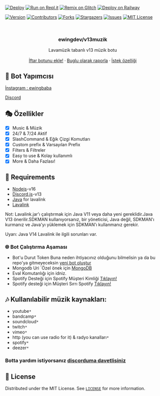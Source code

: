 [![Deploy](https://www.herokucdn.com/deploy/button.svg)](https://heroku.com/deploy?template=https://github.com/ewingdev/v13muzik)
[![Run on Repl.it](https://repl.it/badge/github/ewingdev/v13muzik)](https://repl.it/github/ewingdev/v13muzik)
[![Remix on Glitch](https://cdn.glitch.com/2703baf2-b643-4da7-ab91-7ee2a2d00b5b%2Fremix-button.svg)](https://glitch.com/edit/#!/import/github/ewingdev/v13muzik)
[![Deploy on Railway](https://railway.app/button.svg)](https://railway.app/new/template?template=https%3A%2F%2Fgithub.com%2Fbrblacky%2Flavamusic&envs=NODE_HOST%2CNODE_ID%2CNODE_PASSWORD%2CNODE_PORT%2CNODE_SECURE%2CMONGO_URI%2CPREFIX%2CSPOTIFYID%2CSPOTIFYSECRET%2CCOlOR%2CLOGS%2COWNERID%2CTOKEN&optionalEnvs=COlOR%2CLOGS%2COWNERID&NODE_HOSTDesc=Lavalink+host&NODE_IDDesc=Lavalink+id&NODE_PASSWORDDesc=lavalink+password&NODE_PORTDesc=Lavalink+port&NODE_SECUREDesc=lavalink+secure+%28true%2Ffalse%29&MONGO_URIDesc=Your+mongodb+url+here&PREFIXDesc=Your+bot+prefix+here&COlORDesc=embed+colour+code+hex&LOGSDesc=Your+server+channel+id+&OWNERIDDesc=Your+discord+is+&TOKENDesc=Discord+bot+token&NODE_HOSTDefault=disbotlistlavalink.ml&NODE_IDDefault=main&NODE_PASSWORDDefault=LAVA&NODE_PORTDefault=443&NODE_SECUREDefault=true&PREFIXDefault=%21&referralCode=kcnA8M)

[![Version][version-shield]](version-url)
[![Contributors][contributors-shield]][contributors-url]
[![Forks][forks-shield]][forks-url]
[![Stargazers][stars-shield]][stars-url]
[![Issues][issues-shield]][issues-url]
[![MIT License][license-shield]][license-url]

<!-- PROJECT LOGO -->
<br />
<p align="center">
  <a href="https://github.com/ewingdev/v13muzik">
    </a>

  <h3 align="center">ewingdev/v13muzik</h3>

  <p align="center">
    Lavamüzik tabanlı v13 müzik botu
    <br />
    <br />
    <a href="https://discord.com/oauth2/authorize?client_id=873192637438496768&scope=bot&permissions=8">İftar botunu ekle!</a>
    ·
    <a href="https://github.com/ewingdev/v13muzik/issues">Buglu olarak raporla</a>
    ·
    <a href="https://github.com/ewingdev/v13muzik/issues">İstek özelliği</a>
  </p>
</p>


## 📝 Bot Yapımcısı

[İnstagram : ewingbaba](https://www.instagram.com/ewingbaba/)

[Discord](https://discord.com/users/774591026940739585)



## 🎭 Özellikler

- [x] Music & Müzik
- [x] 24/7 & 7/24 Aktif
- [x] SlashCommand & Eğik Çizgi Komutları
- [x] Custom prefix & Varsayılan Prefix 
- [x] Filters & Filtreler
- [x] Easy to use & Kolay kullanımlı
- [x] More & Daha Fazlası!

## 📎 Requirements
* [Nodejs](https://nodejs.org/en/)-v16 
* [Discord.js](https://github.com/discordjs/discord.js/)-v13
* [Java](https://adoptopenjdk.net/) for lavalink
* [Lavalink](https://ci.fredboat.com/viewLog.html?buildId=lastSuccessful&buildTypeId=Lavalink_Build&tab=artifacts&guest=1)

Not: Lavalink.jar'ı çalıştırmak için Java V11 veya daha yeni gereklidir.Java V13 önerilir.SDKMAN kullanıyorsanız, bir yöneticisi, Java değil, SDKMAN'ı kurmanız ve Java'yı yüklemek için SDKMAN'ı kullanmanız gerekir.

Uyarı: Java V14 Lavalink ile ilgili sorunları var.

### 🌐 Bot Çalıştırma Aşaması

- Bot'u Durut
  Token Buna neden ihtiyacınız olduğunu bilmelisin ya da bu repo'ya gitmeyeceksin [yeni bot oluştur](https://discord.com/developers/applications)
- Mongodb
 Uri `Özel önek için [MongoDB](https://account.mongodb.com/account/login)
- Eval Komutanlığı için idniz.
- Spotify Desteği için Spotify Müşteri Kimliği  [Tıklayın!](https://developer.spotify.com/dashboard/login)
- Spotify desteği için Müşteri Sırrı Spotify [Tıklayın!](https://developer.spotify.com/dashboard/login)

## 🎶 Kullanılabilir müzik kaynakları:

- youtube`*`
- bandcamp`*`
- soundcloud`*`
- twitch`*`
- vimeo`*`
- http (you can use radio for it) & radyo kanalları`*`
- spotify`*`
- deezer`*`

### Botta yardım istiyorsanız [discorduma davetlisiniz](https://discord.gg/7EJ6PEUtaj)
<!-- LICENSE -->

## 🔐 License

Distributed under the MIT License. See [`LICENSE`](https://github.com/ewingdev/v13muzik/blob/master/LICENSE) for more information.

[version-shield]: https://img.shields.io/github/package-json/v/ewingdev/v13muzik?style=for-the-badge
[version-url]: https://github.com/ewingdev/v13muzik
[contributors-shield]: https://img.shields.io/github/contributors/ewingdev/v13muzik.svg?style=for-the-badge
[contributors-url]: https://github.com/ewingdev/v13muzik/graphs/contributors
[forks-shield]: https://img.shields.io/github/forks/ewingdev/v13muzik.svg?style=for-the-badge
[forks-url]: https://github.com/ewingdev/v13muzik/network/members
[stars-shield]: https://img.shields.io/github/stars/ewingdev/v13muzik.svg?style=for-the-badge
[stars-url]: https://github.com/ewingdev/v13muzik/stargazers
[issues-shield]: https://img.shields.io/github/issues/ewingdev/v13muzik.svg?style=for-the-badge
[issues-url]: https://github.com/ewingdev/v13muzik/issues
[license-shield]: https://img.shields.io/github/license/ewingdev/v13muzik.svg?style=for-the-badge
[license-url]: https://github.com/ewingdev/v13muzik/blob/master/LICENSE
